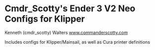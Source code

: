 ﻿# Cmdr_Scotty's Ender 3 V2 Neo Configs for Klipper

 Kenneth (cmdr_scotty) Walters
 www.commanderscotty.com

 Includes configs for Klipper/Mainsail, as well as Cura printer definitions
